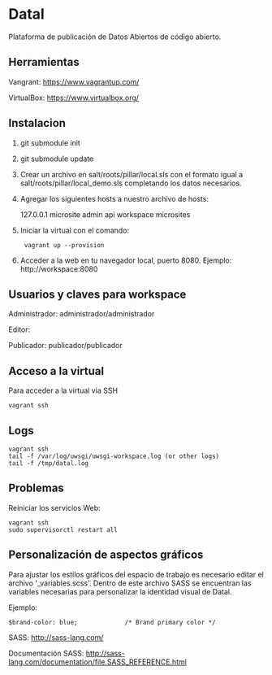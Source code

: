 
Datal
=====
Plataforma de publicación de Datos Abiertos de código abierto.


Herramientas
------------

Vangrant: https://www.vagrantup.com/

VirtualBox: https://www.virtualbox.org/


Instalacion
-----------

1. git submodule init
2. git submodule update
3. Crear un archivo en salt/roots/pillar/local.sls con el formato igual a salt/roots/pillar/local_demo.sls completando los datos necesarios.
4. Agregar los siguientes hosts a nuestro archivo de hosts: 
    
    127.0.0.1 microsite admin api workspace microsites

5. Iniciar la virtual con el comando:

        vagrant up --provision

6. Acceder a la web en tu navegador local, puerto 8080. Ejemplo: http://workspace:8080


Usuarios y claves para workspace
--------------------------------

Administrador: administrador/administrador

Editor:

Publicador: publicador/publicador


Acceso a la virtual
-------------------


Para acceder a la virtual via SSH

    vagrant ssh


Logs
----

    vagrant ssh
    tail -f /var/log/uwsgi/uwsgi-workspace.log (or other logs)
    tail -f /tmp/datal.log
    

Problemas
---------

Reiniciar los servicios Web:

    vagrant ssh
    sudo supervisorctl restart all








Personalización de aspectos gráficos
---------

Para ajustar los estilos gráficos del espacio de trabajo es necesario editar el archivo '_variables.scss'. Dentro de este 
archivo SASS se encuentran las variables necesarias para personalizar la identidad visual de Datal. 

Ejemplo:

    $brand-color: blue;				/* Brand primary color */


SASS: http://sass-lang.com/

Documentación SASS: http://sass-lang.com/documentation/file.SASS_REFERENCE.html
